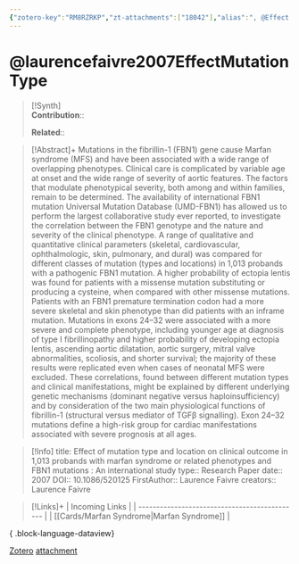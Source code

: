 ```yaml
---
{"zotero-key":"RM8RZRKP","zt-attachments":["18042"],"alias":", @Effect of mutation type and location on clinical outcome in 1,013 probands with marfan syndrome or related phenotypes and FBN1 mutations : An international study","keywords":[],"FirstAuthor":"[[ Laurence Faivre]]","tags":["source/researchpaper"],"dg-publish":true,"permalink":"/sources/laurencefaivre2007-effect-mutation-type/","dgPassFrontmatter":true}
---
```


# @laurencefaivre2007EffectMutationType

>[!Synth]  
>**Contribution**::  
>  
>**Related**:: 
>  

> [!Abstract]+
> Mutations in the fibrillin-1 (FBN1) gene cause Marfan syndrome (MFS) and have been associated with a wide range of overlapping phenotypes. Clinical care is complicated by variable age at onset and the wide range of severity of aortic features. The factors that modulate phenotypical severity, both among and within families, remain to be determined. The availability of international FBN1 mutation Universal Mutation Database (UMD-FBN1) has allowed us to perform the largest collaborative study ever reported, to investigate the correlation between the FBN1 genotype and the nature and severity of the clinical phenotype. A range of qualitative and quantitative clinical parameters (skeletal, cardiovascular, ophthalmologic, skin, pulmonary, and dural) was compared for different classes of mutation (types and locations) in 1,013 probands with a pathogenic FBN1 mutation. A higher probability of ectopia lentis was found for patients with a missense mutation substituting or producing a cysteine, when compared with other missense mutations. Patients with an FBN1 premature termination codon had a more severe skeletal and skin phenotype than did patients with an inframe mutation. Mutations in exons 24–32 were associated with a more severe and complete phenotype, including younger age at diagnosis of type I fibrillinopathy and higher probability of developing ectopia lentis, ascending aortic dilatation, aortic surgery, mitral valve abnormalities, scoliosis, and shorter survival; the majority of these results were replicated even when cases of neonatal MFS were excluded. These correlations, found between different mutation types and clinical manifestations, might be explained by different underlying genetic mechanisms (dominant negative versus haploinsufficiency) and by consideration of the two main physiological functions of fibrillin-1 (structural versus mediator of TGFβ signalling). Exon 24–32 mutations define a high-risk group for cardiac manifestations associated with severe prognosis at all ages.

> [!Info]
> title: Effect of mutation type and location on clinical outcome in 1,013 probands with marfan syndrome or related phenotypes and FBN1 mutations : An international study
> type:: Research Paper 
> date:: 2007
> DOI:: 10.1086/520125
> FirstAuthor:: Laurence Faivre
> creators:: Laurence Faivre

> [!Links]+
>  | Incoming Links                                |
> | --------------------------------------------- |
> | [[Cards/Marfan Syndrome\|Marfan Syndrome]] |
> 
{ .block-language-dataview}


[Zotero](zotero://select/library/items/RM8RZRKP) [attachment](<file:///Users/nathanmaxwell/Zotero/storage/DGGTUAV2/Laurence%20Faivre%20et%20al.%20-%202007%20-%20Effect%20of%20mutation%20type%20and%20location%20on%20clinical%20outcome%20in%201,013%20probands%20with%20marfan%20syndrome%20or%20r.pdf>)
